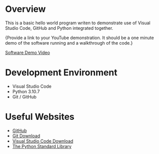 # Overview

This is a basic hello world program writen to demonstrate use of Visual Studio Code, GitHub and Python integrated together.

{Provide a link to your YouTube demonstration.  It should be a one minute demo of the software running and a walkthrough of the code.}

[Software Demo Video](http://youtube.link.goes.here)

# Development Environment

* Visual Studio Code
* Python 3.10.7
* Git / GitHub

# Useful Websites


* [GitHub](https://github.com/)
* [Git Download](https://git-scm.com/download)
* [Visual Studio Code 
Download](https://code.visualstudio.com/download)
* [The Python Standard Library](https://docs.python.org/release/3.10.7/whatsnew/changelog.html#python-3-10-7-final)
